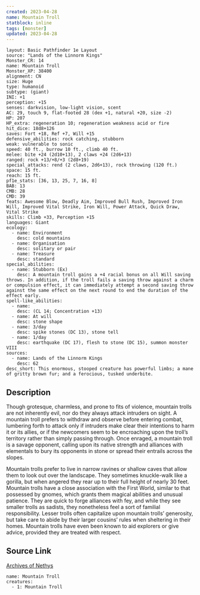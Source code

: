 ```yaml
---
created: 2023-04-28
name: Mountain Troll
statblock: inline
tags: [monster]
updated: 2023-04-28
---
```

```statblock
layout: Basic Pathfinder 1e Layout
source: "Lands of the Linnorm Kings"
Monster_CR: 14
name: Mountain Troll
Monster_XP: 38400
alignment: CN
size: Huge
type: humanoid
subtype: (giant)
INI: +1
perception: +15
senses: darkvision, low-light vision, scent
AC: 29, touch 9, flat-footed 28 (dex +1, natural +20, size -2)
HP: 207
HP_extra: regeneration 10; regeneration weakness acid or fire
hit_dice: 18d8+126
saves: Fort +18, Ref +7, Will +15
defensive_abilities: rock catching, stubborn
weak: vulnerable to sonic
speed: 40 ft., burrow 10 ft., climb 40 ft.
melee: bite +24 (2d10+13), 2 claws +24 (2d6+13)
ranged: rock +13/+8/+3 (2d8+19)
special_attacks: rend (2 claws, 2d6+13), rock throwing (120 ft.)
space: 15 ft.
reach: 15 ft.
pf1e_stats: [36, 13, 25, 7, 16, 8]
BAB: 13
CMB: 28
CMD: 39
feats: Awesome Blow, Deadly Aim, Improved Bull Rush, Improved Iron Will, Improved Vital Strike, Iron Will, Power Attack, Quick Draw, Vital Strike
skills: Climb +33, Perception +15
languages: Giant
ecology:
  - name: Environment
    desc: cold mountains
  - name: Organisation
    desc: solitary or pair
  - name: Treasure
    desc: standard
special_abilities:
  - name: Stubborn (Ex)
    desc: A mountain troll gains a +4 racial bonus on all Will saving throws. In addition, if the troll fails a saving throw against a charm or compulsion effect, it can immediately attempt a second saving throw against the same effect on the next round to end the duration of the effect early.
spell-like_abilities:
  - name:
    desc: (CL 14; Concentration +13)
  - name: At will
    desc: stone shape
  - name: 3/day
    desc: spike stones (DC 13), stone tell
  - name: 1/day
    desc: earthquake (DC 17), flesh to stone (DC 15), summon monster VIII
sources:
  - name: Lands of the Linnorm Kings
    desc: 62
desc_short: This enormous, stooped creature has powerful limbs; a mane of gritty brown fur; and a ferocious, tusked underbite.
```
## Description
Though grotesque, charmless, and prone to fits of violence, mountain trolls are not inherently evil, nor do they always attack intruders on sight. A mountain troll prefers to withdraw and observe before entering combat, lumbering forth to attack only if intruders make clear their intentions to harm it or its allies, or if the newcomers seem to be encroaching upon the troll’s territory rather than simply passing through. Once enraged, a mountain troll is a savage opponent, calling upon its native strength and alliances with elementals to bury its opponents in stone or spread their entrails across the slopes.

Mountain trolls prefer to live in narrow ravines or shallow caves that allow them to look out over the landscape. They sometimes knuckle-walk like a gorilla, but when angered they rear up to their full height of nearly 30 feet. Mountain trolls have a close association with the First World, similar to that possessed by gnomes, which grants them magical abilities and unusual patience. They are quick to forge alliances with fey, and while they see smaller trolls as sadists, they nonetheless feel a sort of familial responsibility. Lesser trolls often capitalize upon mountain trolls’ generosity, but take care to abide by their larger cousins’ rules when sheltering in their homes. Mountain trolls have even been known to aid explorers or give advice, provided they are treated with respect.
## Source Link
[Archives of Nethys](https://aonprd.com/MonsterDisplay.aspx?ItemName=Mountain%20Troll)
```encounter-table
name: Mountain Troll
creatures:
  - 1: Mountain Troll
```
